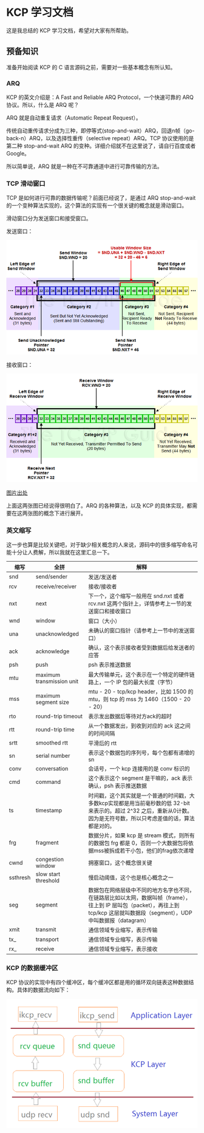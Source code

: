 # KCP 学习文档

这是我总结的 KCP 学习文档，希望对大家有所帮助。

## 预备知识

准备开始阅读 KCP 的 C 语言源码之前，需要对一些基本概念有所认知。

### ARQ

KCP 的英文介绍是：A Fast and Reliable ARQ Protocol，一个快速可靠的 ARQ 协议。所以，什么是 ARQ 呢？

ARQ 就是自动重复请求（Automatic Repeat Request）。

传统自动重传请求分成为三种，即停等式(stop-and-wait）ARQ，回退n帧（go-back-n）ARQ，以及选择性重传（selective repeat）ARQ。TCP 协议使用的是第二种 stop-and-wait ARQ 的变种。详细介绍就不在这里说了，请自行百度或者 Google。

所以简单说，ARQ 就是一种在不可靠通道中进行可靠传输的方法。

### TCP 滑动窗口

TCP 是如何进行可靠的数据传输呢？前面已经说了，是通过 ARQ stop-and-wait 的一个变种算法实现的，这个算法的实现有一个很关键的概念就是滑动窗口。

滑动窗口分为发送窗口和接受窗口。

发送窗口：

![发送窗口](snd.png)

接收窗口：

![接收窗口](rcv.png)

[图片出处](http://www.tcpipguide.com/free/t_TCPSlidingWindowDataTransferandAcknowledgementMech-2.htm)

上面这两张图已经说得很明白了。ARQ 的各种算法，以及 KCP 的具体实现，都需要在这两张图的概念下进行展开。

### 英文缩写

这一步也算是比较关键吧，对于缺少相关概念的人来说，源码中的很多缩写命名可能十分让人费解，所以我就在这里汇总一下。


 缩写     |             全拼          |                      解释
----------|---------------------------|----------------------------------------------
 snd      | send/sender               | 发送/发送者
 rcv      | receive/receiver          | 接收/接收者
 nxt      | next                      | 下一个，这个缩写一般用在 snd.nxt 或者 rcv.nxt 这两个指针上，详情参考上一节的发送窗口和接收窗口
 wnd      | window                    | 窗口（大小）
 una      | unacknowledged            | 未确认的窗口指针（请参考上一节中的发送窗口）
 ack      | acknowledge               | 确认，这个表示接收者受到数据后给发送者的应答
 psh      | push                      | psh 表示推送数据
 mtu      | maximum transmission unit | 最大传输单元，这个表示在一个特定的硬件链路上，一个 IP 包的最大长度（字节）
 mss      | maximum segment size      | mtu - 20 - tcp/kcp header，比如 1500 的 mtu，则 tcp 的 mss 为 1460（1500 - 20 - 20）
 rto      | round-trip timeout        | 表示发出数据后等待对方ack的超时
 rtt      | round-trip time           | 从一个数据发出，到收到对应的 ack 这之间的时间间隔 
 srtt     | smoothed rtt              | 平滑后的 rtt
 sn       | serial number             | 表示这个数据包的序列号，每个包都有递增的sn
 conv     | conversation              | 会话号，一个 kcp 连接用的是 conv 标识的
 cmd      | command                   | 这个表示这个 segment 是干嘛的，ack 表示确认，psh 表示推送数据
 ts       | timestamp                 | 时间戳，这个其实就是一个普通的时间戳，大多数kcp实现都是用当前毫秒数的低 32-bit 来表示的。超过 2^32 之后，重新从0计数。因为是无符号数，所以只考虑差值的话，算法都是对的。
 frg      | fragment                  | 数据分片，如果 kcp 是 stream 模式，则所有的数据包 frg 都是 0，否则一个大数据包将依据mss被拆成若干小包，他们的frag依次递增
 cwnd     | congestion window         | 拥塞窗口，这个概念很关键
 ssthresh | slow start threshold      | 慢启动阈值，这个也是核心概念之一
 seg      | segment                   | 数据包在网络层级中不同的地方名字也不同，在链路层比如以太网，数据叫帧（frame），往上到 IP 层叫包（packet），再往上到 tcp/kcp 这层就叫数据段（segment），UDP 中叫数据报（datagram）
 xmit     | transmit                  | 通信领域专业缩写，表示传输
 tx_      | transport                 | 通信领域专业缩写，表示传输
 rx_      | receive                   | 通信领域专业缩写，表示接收


### KCP 的数据缓冲区

KCP 协议的实现中有四个缓冲区，每个缓冲区都是用的循环双向链表这种数据结构。具体的数据流向如下：

![KCP 缓冲区](kcp_buffer.png)
